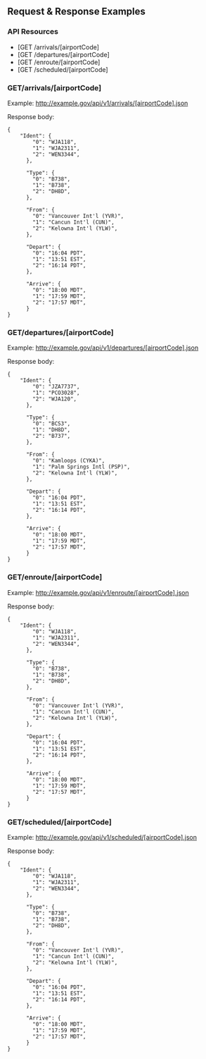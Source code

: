 ## Request & Response Examples

### API Resources

  - [GET /arrivals/[airportCode]
  - [GET /departures/[airportCode]
  - [GET /enroute/[airportCode]
  - [GET /scheduled/[airportCode]
 
 ### GET/arrivals/[airportCode]
 
 Example: http://example.gov/api/v1/arrivals/[airportCode].json
 
 Response body:
  
    {
        "Ident": {
            "0": "WJA118",
            "1": "WJA2311",
            "2": "WEN3344",
          },
          
          "Type": {
            "0": "B738",
            "1": "B738",
            "2": "DH8D",
          },
          
          "From": {
            "0": "Vancouver Int'l (YVR)",
            "1": "Cancun Int'l (CUN)",
            "2": "Kelowna Int'l (YLW)",
          },
          
          "Depart": {
            "0": "16:04 PDT",
            "1": "13:51 EST",
            "2": "16:14 PDT",
          },
          
          "Arrive": {
            "0": "18:00 MDT",
            "1": "17:59 MDT",
            "2": "17:57 MDT",
          }
    }
    

 ### GET/departures/[airportCode]
 
 Example: http://example.gov/api/v1/departures/[airportCode].json
 
 Response body:
  
    {
        "Ident": {
            "0": "JZA7737",
            "1": "PCO3028",
            "2": "WJA120",
          },
          
          "Type": {
            "0": "BCS3",
            "1": "DH8D",
            "2": "B737",
          },
          
          "From": {
            "0": "Kamloops (CYKA)",
            "1": "Palm Springs Intl (PSP)",
            "2": "Kelowna Int'l (YLW)",
          },
          
          "Depart": {
            "0": "16:04 PDT",
            "1": "13:51 EST",
            "2": "16:14 PDT",
          },
          
          "Arrive": {
            "0": "18:00 MDT",
            "1": "17:59 MDT",
            "2": "17:57 MDT",
          }
    }
    
 ### GET/enroute/[airportCode]
 
 Example: http://example.gov/api/v1/enroute/[airportCode].json
 
 Response body:
  
    {
        "Ident": {
            "0": "WJA118",
            "1": "WJA2311",
            "2": "WEN3344",
          },
          
          "Type": {
            "0": "B738",
            "1": "B738",
            "2": "DH8D",
          },
          
          "From": {
            "0": "Vancouver Int'l (YVR)",
            "1": "Cancun Int'l (CUN)",
            "2": "Kelowna Int'l (YLW)",
          },
          
          "Depart": {
            "0": "16:04 PDT",
            "1": "13:51 EST",
            "2": "16:14 PDT",
          },
          
          "Arrive": {
            "0": "18:00 MDT",
            "1": "17:59 MDT",
            "2": "17:57 MDT",
          }
    }
    
    
    
 ### GET/scheduled/[airportCode]
 
 Example: http://example.gov/api/v1/scheduled/[airportCode].json
 
 Response body:
  
    {
        "Ident": {
            "0": "WJA118",
            "1": "WJA2311",
            "2": "WEN3344",
          },
          
          "Type": {
            "0": "B738",
            "1": "B738",
            "2": "DH8D",
          },
          
          "From": {
            "0": "Vancouver Int'l (YVR)",
            "1": "Cancun Int'l (CUN)",
            "2": "Kelowna Int'l (YLW)",
          },
          
          "Depart": {
            "0": "16:04 PDT",
            "1": "13:51 EST",
            "2": "16:14 PDT",
          },
          
          "Arrive": {
            "0": "18:00 MDT",
            "1": "17:59 MDT",
            "2": "17:57 MDT",
          }
    }
    
